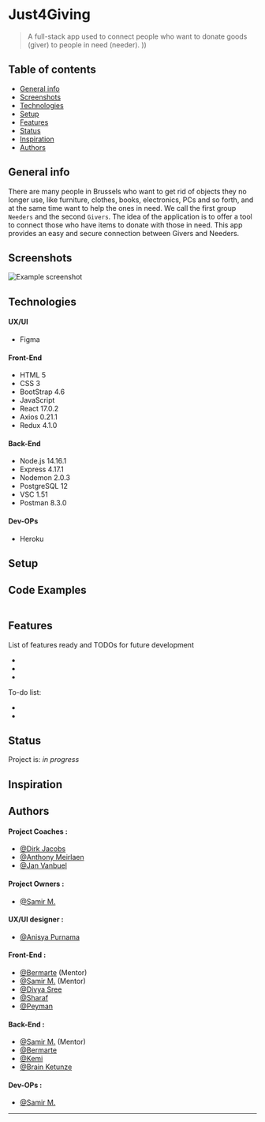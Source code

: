 # Just4Giving

> A full-stack app used to connect people who want to donate goods (giver) to people in need (needer).
))
## Table of contents

- [General info](#general-info)
- [Screenshots](#screenshots)
- [Technologies](#technologies)
- [Setup](#setup)
- [Features](#features)
- [Status](#status)
- [Inspiration](#inspiration)
- [Authors](#authors)

## General info

There are many people in Brussels who want to get rid of objects they no longer use, like furniture, clothes, books, electronics, PCs and so forth, and at the same time want to help the ones in need.
We call the first group `Needers` and the second `Givers`.
The idea of the application is to offer a tool to connect those who have items to donate with those in need. This app provides an easy and secure connection between Givers and Needers. 

## Screenshots

![Example screenshot](https://cdn.jsdelivr.net/gh/hyf-Group2-fp/Just4Giving/img/just4giving.png)

## Technologies

#### UX/UI

- Figma

#### Front-End

- HTML 5
- CSS 3
- BootStrap 4.6
- JavaScript
- React 17.0.2
- Axios 0.21.1
- Redux 4.1.0

#### Back-End

- Node.js 14.16.1
- Express 4.17.1
- Nodemon 2.0.3
- PostgreSQL 12
- VSC 1.51
- Postman 8.3.0

#### Dev-OPs

- Heroku

## Setup

## Code Examples

```js

```

## Features

List of features ready and TODOs for future development

-
-
-

To-do list:

-
-

## Status

Project is: _in progress_

## Inspiration

## Authors

#### Project Coaches :

- [@Dirk Jacobs](https://github.com/dirk-jacobs)
- [@Anthony Meirlaen](https://github.com/Toinne)
- [@Jan Vanbuel](https://github.com/jvanbuel)

#### Project Owners :

- [@Samir M.](https://github.com/samirm00)

#### UX/UI designer :

- [@Anisya Purnama](https://github.com/AnisyaPurnama)

#### Front-End :

- [@Bermarte](https://github.com/bermarte) (Mentor)
- [@Samir M.](https://github.com/samirm00) (Mentor)
- [@Divya Sree](https://github.com/Divyasree345)
- [@Sharaf](https://github.com/sharafcs50)
- [@Peyman](https://github.com/peymanshahmarimikaeeldarehsi)

#### Back-End :

- [@Samir M.](https://github.com/samirm00) (Mentor)
- [@Bermarte](https://github.com/bermarte)
- [@Kemi](https://github.com/kemmy72)
- [@Brain Ketunze](https://github.com/Brainketunze)

#### Dev-OPs :

- [@Samir M.](https://github.com/samirm00)

---
